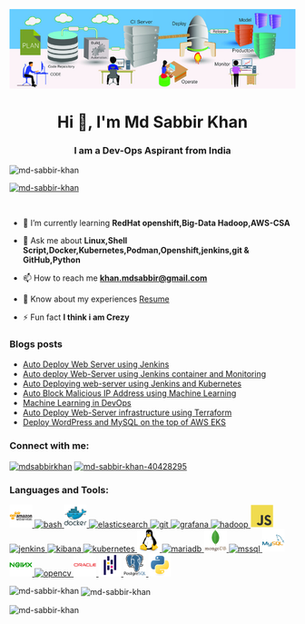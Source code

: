 ![](https://github.com/md-sabbir-khan/md-sabbir-khan/blob/main/240_F.jpg)
<h1 align="center">Hi 👋, I'm Md Sabbir Khan </h1>
<h3 align="center">I am a Dev-Ops Aspirant from India</h3>

<p align="left"> <img src="https://komarev.com/ghpvc/?username=md-sabbir-khan&label=Profile%20views&color=0e75b6&style=flat" alt="md-sabbir-khan" /> </p>

<p align="left"> <a href="https://github.com/ryo-ma/github-profile-trophy"><img src="https://github-profile-trophy.vercel.app/?username=md-sabbir-khan" alt="md-sabbir-khan" /></a> </p>

<p align="left"> <a href="https://twitter.com/" target="blank"><img src="https://img.shields.io/twitter/follow/?logo=twitter&style=for-the-badge" alt="" /></a> </p>

- 🌱 I’m currently learning **RedHat openshift,Big-Data Hadoop,AWS-CSA**

- 💬 Ask me about **Linux,Shell Script,Docker,Kubernetes,Podman,Openshift,jenkins,git & GitHub,Python**

- 📫 How to reach me **khan.mdsabbir@gmail.com**

- 📄 Know about my experiences [Resume](https://drive.google.com/file/d/11NEZy95c0ivMv1MPrGGq253i5sam-mPe/view?usp=sharing)

- ⚡ Fun fact **I think i am Crezy**

### Blogs posts
<!-- BLOG-POST-LIST:START -->
- [Auto Deploy Web Server using Jenkins](https://www.linkedin.com/posts/md-sabbir-khan-40428295_righteducation-vimaldaga-mlops-activity-6680197188108345345-ysVf)
- [Auto deploy Web-Server using Jenkins container and Monitoring](https://www.linkedin.com/posts/md-sabbir-khan-40428295_righteducation-vimaldaga-mlops-activity-6682326639470280705-EoLo/)
- [Auto Deploying web-server using Jenkins and Kubernetes](https://www.linkedin.com/posts/md-sabbir-khan-40428295_task-agile-vimaldaga-activity-6717889208490565632-tTcP)
- [Auto Block Malicious IP Address using Machine Learning](https://www.linkedin.com/feed/update/urn:li:activity:6688751416569409537)
- [Machine Learning in DevOps](https://www.linkedin.com/feed/update/urn:li:activity:6688744669314187264)
- [Auto Deploy Web-Server infrastructure using Terraform](https://www.linkedin.com/posts/md-sabbir-khan-40428295_vimaldaga-terraform-aws-activity-6679049208361816064-2Td0)
- [Deploy WordPress and MySQL on the top of AWS EKS](https://www.linkedin.com/posts/md-sabbir-khan-40428295_eks-vimaldaga-aws-activity-6691455366259179520-8nqd)
<!-- BLOG-POST-LIST:END -->

<h3 align="left">Connect with me:</h3>
<p align="left">
<a href="https://dev.to/mdsabbirkhan" target="blank"><img align="center" src="https://raw.githubusercontent.com/rahuldkjain/github-profile-readme-generator/master/src/images/icons/Social/devto.svg" alt="mdsabbirkhan" height="30" width="40" /></a>
<a href="https://linkedin.com/in/md-sabbir-khan-40428295" target="blank"><img align="center" src="https://raw.githubusercontent.com/rahuldkjain/github-profile-readme-generator/master/src/images/icons/Social/linked-in-alt.svg" alt="md-sabbir-khan-40428295" height="30" width="40" /></a>
</p>

<h3 align="left">Languages and Tools:</h3>
<p align="left"> <a href="https://aws.amazon.com" target="_blank" rel="noreferrer"> <img src="https://raw.githubusercontent.com/devicons/devicon/master/icons/amazonwebservices/amazonwebservices-original-wordmark.svg" alt="aws" width="40" height="40"/> </a> <a href="https://www.gnu.org/software/bash/" target="_blank" rel="noreferrer"> <img src="https://www.vectorlogo.zone/logos/gnu_bash/gnu_bash-icon.svg" alt="bash" width="40" height="40"/> </a> <a href="https://www.docker.com/" target="_blank" rel="noreferrer"> <img src="https://raw.githubusercontent.com/devicons/devicon/master/icons/docker/docker-original-wordmark.svg" alt="docker" width="40" height="40"/> </a> <a href="https://www.elastic.co" target="_blank" rel="noreferrer"> <img src="https://www.vectorlogo.zone/logos/elastic/elastic-icon.svg" alt="elasticsearch" width="40" height="40"/> </a>  <a href="https://git-scm.com/" target="_blank" rel="noreferrer"> <img src="https://www.vectorlogo.zone/logos/git-scm/git-scm-icon.svg" alt="git" width="40" height="40"/> </a> <a href="https://grafana.com" target="_blank" rel="noreferrer"> <img src="https://www.vectorlogo.zone/logos/grafana/grafana-icon.svg" alt="grafana" width="40" height="40"/> </a> <a href="https://hadoop.apache.org/" target="_blank" rel="noreferrer"> <img src="https://www.vectorlogo.zone/logos/apache_hadoop/apache_hadoop-icon.svg" alt="hadoop" width="40" height="40"/> </a> <a href="https://developer.mozilla.org/en-US/docs/Web/JavaScript" target="_blank" rel="noreferrer"> <img src="https://raw.githubusercontent.com/devicons/devicon/master/icons/javascript/javascript-original.svg" alt="javascript" width="40" height="40"/> </a> <a href="https://www.jenkins.io" target="_blank" rel="noreferrer"> <img src="https://www.vectorlogo.zone/logos/jenkins/jenkins-icon.svg" alt="jenkins" width="40" height="40"/> </a> <a href="https://www.elastic.co/kibana" target="_blank" rel="noreferrer"> <img src="https://www.vectorlogo.zone/logos/elasticco_kibana/elasticco_kibana-icon.svg" alt="kibana" width="40" height="40"/> </a> <a href="https://kubernetes.io" target="_blank" rel="noreferrer"> <img src="https://www.vectorlogo.zone/logos/kubernetes/kubernetes-icon.svg" alt="kubernetes" width="40" height="40"/> </a> <a href="https://www.linux.org/" target="_blank" rel="noreferrer"> <img src="https://raw.githubusercontent.com/devicons/devicon/master/icons/linux/linux-original.svg" alt="linux" width="40" height="40"/> </a> <a href="https://mariadb.org/" target="_blank" rel="noreferrer"> <img src="https://www.vectorlogo.zone/logos/mariadb/mariadb-icon.svg" alt="mariadb" width="40" height="40"/> </a> <a href="https://www.mongodb.com/" target="_blank" rel="noreferrer"> <img src="https://raw.githubusercontent.com/devicons/devicon/master/icons/mongodb/mongodb-original-wordmark.svg" alt="mongodb" width="40" height="40"/> </a> <a href="https://www.microsoft.com/en-us/sql-server" target="_blank" rel="noreferrer"> <img src="https://www.svgrepo.com/show/303229/microsoft-sql-server-logo.svg" alt="mssql" width="40" height="40"/> </a> <a href="https://www.mysql.com/" target="_blank" rel="noreferrer"> <img src="https://raw.githubusercontent.com/devicons/devicon/master/icons/mysql/mysql-original-wordmark.svg" alt="mysql" width="40" height="40"/> </a> <a href="https://www.nginx.com" target="_blank" rel="noreferrer"> <img src="https://raw.githubusercontent.com/devicons/devicon/master/icons/nginx/nginx-original.svg" alt="nginx" width="40" height="40"/> </a> <a href="https://opencv.org/" target="_blank" rel="noreferrer"> <img src="https://www.vectorlogo.zone/logos/opencv/opencv-icon.svg" alt="opencv" width="40" height="40"/> </a> <a href="https://www.oracle.com/" target="_blank" rel="noreferrer"> <img src="https://raw.githubusercontent.com/devicons/devicon/master/icons/oracle/oracle-original.svg" alt="oracle" width="40" height="40"/> </a> <a href="https://pandas.pydata.org/" target="_blank" rel="noreferrer"> <img src="https://raw.githubusercontent.com/devicons/devicon/2ae2a900d2f041da66e950e4d48052658d850630/icons/pandas/pandas-original.svg" alt="pandas" width="40" height="40"/> </a> <a href="https://www.postgresql.org" target="_blank" rel="noreferrer"> <img src="https://raw.githubusercontent.com/devicons/devicon/master/icons/postgresql/postgresql-original-wordmark.svg" alt="postgresql" width="40" height="40"/> </a> <a href="https://www.python.org" target="_blank" rel="noreferrer"> <img src="https://raw.githubusercontent.com/devicons/devicon/master/icons/python/python-original.svg" alt="python" width="40" height="40"/> </a> </p>

<p><img align="left" src="https://github-readme-stats.vercel.app/api/top-langs?username=md-sabbir-khan&show_icons=true&locale=en&layout=compact" alt="md-sabbir-khan" /></p>

<p>&nbsp;<img align="center" src="https://github-readme-stats.vercel.app/api?username=md-sabbir-khan&show_icons=true&locale=en" alt="md-sabbir-khan" /></p>

<p><img align="center" src="https://github-readme-streak-stats.herokuapp.com/?user=md-sabbir-khan&" alt="md-sabbir-khan" /></p>

